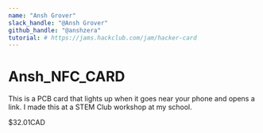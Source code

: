 ```yaml
---
name: "Ansh Grover"
slack_handle: "@Ansh Grover"
github_handle: "@anshzera"
tutorial: # https://jams.hackclub.com/jam/hacker-card
---
```


# Ansh_NFC_CARD

<!-- Describe your board in 2-3 sentences. What are you making? What will it do? -->
This is a PCB card that lights up when it goes near your phone and opens a link. I made this at a STEM Club workshop at my school.
<!-- How much is it going to cost? -->
$32.01CAD
<!-- Tell us a little bit about your design process. What were some challenges? What helped? ***Totally optional*** -->
